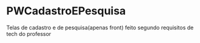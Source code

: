 # PWCadastroEPesquisa
Telas de cadastro e de pesquisa(apenas front) feito segundo requisitos de tech do professor
